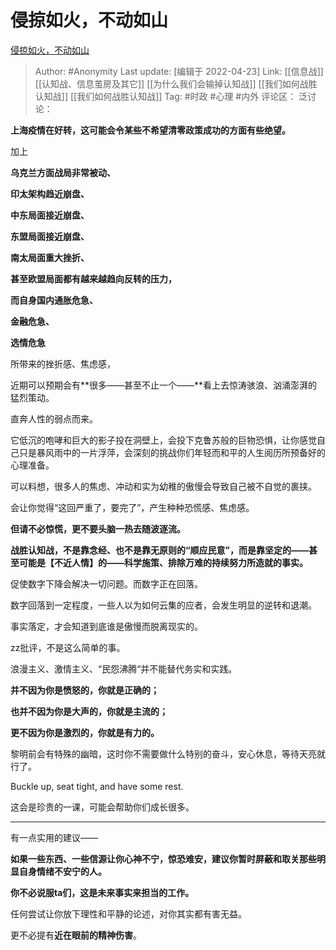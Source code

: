 # 侵掠如火，不动如山
[侵掠如火，不动如山](https://zhuanlan.zhihu.com/p/503407750)

> Author: #Anonymity
> Last update: [编辑于 2022-04-23]
> Link: [[信息战]] [[认知战、信息茧房及其它]] [[为什么我们会输掉认知战]] [[我们如何战胜认知战]] [[我们如何战胜认知战]]
> Tag: #时政 #心理 #内外
> 评论区：
> 泛讨论：

**上海疫情在好转，这可能会令某些不希望清零政策成功的方面有些绝望。**

加上

**乌克兰方面战局非常被动、**

**印太架构趋近崩盘、**

**中东局面接近崩盘、**

**东盟局面接近崩盘、**

**南太局面重大挫折、**

**甚至欧盟局面都有越来越趋向反转的压力，**

**而自身国内通胀危急、**

**金融危急、**

**选情危急**

所带来的挫折感、焦虑感，

近期可以预期会有**很多——甚至不止一个——**看上去惊涛骇浪、汹涌澎湃的猛烈策动。

直奔人性的弱点而来。

它低沉的咆哮和巨大的影子投在洞壁上，会投下克鲁苏般的巨物恐惧，让你感觉自己只是暴风雨中的一片浮萍，会深刻的挑战你们年轻而和平的人生阅历所预备好的心理准备。

可以料想，很多人的焦虑、冲动和实为幼稚的傲慢会导致自己被不自觉的裹挟。

会让你觉得“这回严重了，要完了”，产生种种恐慌感、焦虑感。

**但请不必惊慌，更不要头脑一热去随波逐流。**

**战胜认知战，不是靠念经、也不是靠无原则的“顺应民意”，而是靠坚定的——甚至可能是【不近人情】的——科学施策、排除万难的持续努力所造就的事实。**

促使数字下降会解决一切问题。而数字正在回落。

数字回落到一定程度，一些人以为如何云集的应者，会发生明显的逆转和退潮。

事实落定，才会知道到底谁是傲慢而脱离现实的。

zz批评，不是这么简单的事。

浪漫主义、激情主义、“民怨沸腾“并不能替代务实和实践。

**并不因为你是愤怒的，你就是正确的；**

**也并不因为你是大声的，你就是主流的；**

**更不因为你是激烈的，你就是有力的。**

黎明前会有特殊的幽暗，这时你不需要做什么特别的奋斗，安心休息，等待天亮就行了。

Buckle up, seat tight, and have some rest.

这会是珍贵的一课，可能会帮助你们成长很多。

---

有一点实用的建议——

**如果一些东西、一些信源让你心神不宁，惊恐难安，建议你暂时屏蔽和取关那些明显自身情绪不安宁的人。**

**你不必说服ta们，这是未来事实来担当的工作。**

任何尝试让你放下理性和平静的论述，对你其实都有害无益。

更不必提有**近在眼前的精神伤害**。

